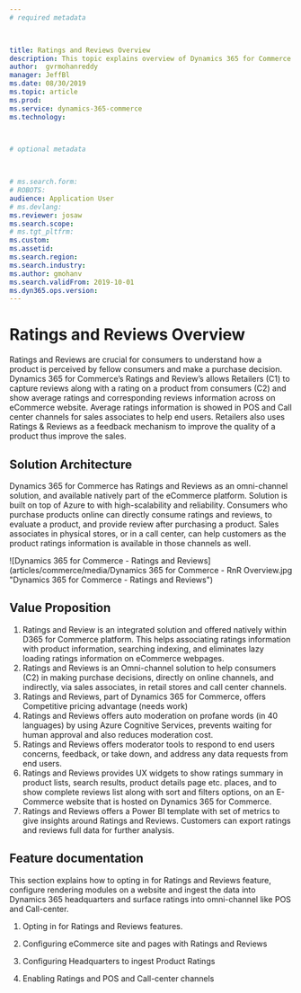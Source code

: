 ```yaml
---
# required metadata

 

title: Ratings and Reviews Overview 
description: This topic explains overview of Dynamics 365 for Commerce's Ratings and Reviews 
author:  gvrmohanreddy 
manager: JeffBl
ms.date: 08/30/2019
ms.topic: article
ms.prod: 
ms.service: dynamics-365-commerce
ms.technology: 

 

# optional metadata

 

# ms.search.form: 
# ROBOTS: 
audience: Application User
# ms.devlang: 
ms.reviewer: josaw
ms.search.scope: 
# ms.tgt_pltfrm: 
ms.custom: 
ms.assetid: 
ms.search.region: 
ms.search.industry: 
ms.author: gmohanv
ms.search.validFrom: 2019-10-01
ms.dyn365.ops.version: 
---
```


# Ratings and Reviews Overview

Ratings and Reviews are crucial for consumers to understand how a product is perceived by fellow consumers and make a purchase decision. Dynamics 365 for Commerce’s Ratings and Review’s allows Retailers (C1) to capture reviews along with a rating on a product from consumers (C2) and show average ratings and corresponding reviews information across on eCommerce website. Average ratings information is showed in POS and Call center channels for sales associates to help end users. Retailers also uses Ratings & Reviews as a feedback mechanism to improve the quality of a product thus improve the sales.

## Solution Architecture

Dynamics 365 for Commerce has Ratings and Reviews as an omni-channel solution, and available natively part of the eCommerce platform.  Solution is built on top of Azure to with high-scalability and reliability. Consumers who purchase products online can directly consume ratings and reviews, to evaluate a product, and provide review after purchasing a product.  Sales associates in physical stores, or in a call center, can help customers as the product ratings information is available in those channels as well. 

![Dynamics 365 for Commerce - Ratings and Reviews](articles/commerce/media/Dynamics 365 for Commerce - RnR Overview.jpg "Dynamics 365 for Commerce - Ratings and Reviews")

## Value Proposition

1.	Ratings and Review is an integrated solution and offered natively within D365 for Commerce platform. This helps associating ratings information with product information, searching indexing, and eliminates lazy loading ratings information on eCommerce webpages. 
2.	Ratings and Reviews is an Omni-channel solution to help consumers (C2) in making purchase decisions, directly on online channels, and indirectly, via sales associates, in retail stores and call center channels.  
3.	Ratings and Reviews, part of Dynamics 365 for Commerce, offers Competitive pricing advantage (needs work)
4.	Ratings and Reviews offers auto moderation on profane words (in 40 languages) by using Azure Cognitive Services, prevents waiting for human approval and also reduces moderation cost. 
5.	Ratings and Reviews offers moderator tools to respond to end users concerns, feedback, or take down, and address any data requests from end users.  
6.	Ratings and Reviews provides UX widgets to show ratings summary in product lists, search results, product details page etc. places, and to show complete reviews list along with sort and filters options, on an E-Commerce website that is hosted on Dynamics 365 for Commerce.  
7.	Ratings and Reviews offers a Power BI template with set of metrics to give insights around Ratings and Reviews. Customers can export  ratings and reviews full data for further analysis.  


##  

## Feature documentation 

This section explains how to opting  in for Ratings and Reviews feature, configure rendering modules on a website and ingest the data into Dynamics 365 headquarters and surface ratings into omni-channel like POS and Call-center.

1. Opting in for Ratings and Reviews features.

2. Configuring eCommerce site and pages with Ratings and Reviews

3. Configuring Headquarters to ingest Product Ratings  

4. Enabling Ratings and POS and Call-center channels



